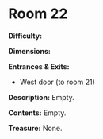 # Room 22

**Difficulty:** 

**Dimensions:** 

**Entrances & Exits:**
- West door (to room 21)

**Description:**
Empty.

**Contents:**
Empty.

**Treasure:**
None.